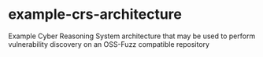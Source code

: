 # example-crs-architecture
Example Cyber Reasoning System architecture that may be used to perform vulnerability discovery on an OSS-Fuzz compatible repository
